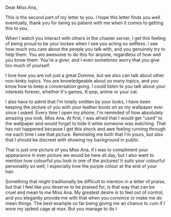 Dear Miss Ana,

This is the second part of my letter to you. I hope this letter finds you well eventually, thank you for being so patient with me when it comes to getting this to you. 

When I watch you interact with others in the chaster server, I get this feeling of being proud to be your lockee when I see you acting so selfless. I see how much you care about the people you talk with, and you genuinely try to help them. You are awesome to do this for anyone, regardless of how well you know them. You're a giver, and I even sometimes worry that you give too much of yourself. 

I love how you are not just a great Domme, but we also can talk about other non-kinky topics. You are knowledgeable about so many topics, and you know how to keep a conversation going. I could listen to you talk about your interests forever, whether it's games, K-pop, anime or your cat. 

I also have to admit that I'm totally smitten by your looks, I have been keeping the picture of you with your leather boots on as my wallpaper ever since I asked. Every time I open my phone, I'm reminded of how absolutely amazing you look, Miss Ana. At first, I was afraid that I would get “used” to the wallpaper and would forget to hide it while someone was watching. That has not happened because I get this shock and awe feeling running through me each time I see that picture. Reminding me both that I'm yours, but also that I should be discreet with showing my background in public. 

That is just one picture of you Miss Ana, if I was to compliment your appearance in ever picture we would be here all day, but I also want to mention how colourful you look in one of the pictures! It suits your colourful personality so well, I especially love the purple colour at the end of your hair. 

Something that might traditionally be difficult to mention in a letter of praise, but that I feel like you deserve to be praised for, is that way that can be cruel and mean to me Miss Ana. My greatest desire is to feel out of control, and you elegantly provide me with that when you convince or make me do mean things. The best example so far being giving me an chance to cum if I wore my spiked cage at max. But you manage to do t